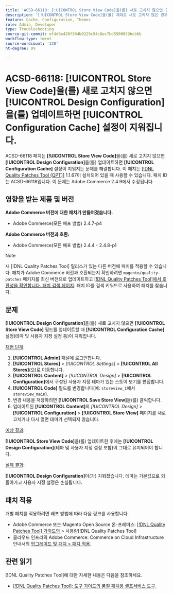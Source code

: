 ```yaml
---
title: 'ACSD-66118: [!UICONTROL Store View Code]을(를) 새로 고치지 않으면 [!UICONTROL Design Configuration]을(를) 업데이트하면 [!UICONTROL Configuration Cache] 설정이 지워집니다.'
description: '[!UICONTROL Store View Code]을(를) 제대로 새로 고치지 않은 경우 [!UICONTROL Design Configuration]을(를) 업데이트하면 [!UICONTROL Configuration Cache]​(테마 및 사용자 지정 설정)이 지워지는 Adobe Commerce 문제를 해결하려면 ACSD-66118 패치를 적용하십시오.'
feature: Cache, Configuration, Themes
role: Admin, Developer
type: Troubleshooting
source-git-commit: ef4d6e420f304b0229c54c8ec7bd5500039bcb6b
workflow-type: tm+mt
source-wordcount: '328'
ht-degree: 0%

---
```



# ACSD-66118: **[!UICONTROL Store View Code]**&#x200B;을(를) 새로 고치지 않으면 **[!UICONTROL Design Configuration]**&#x200B;을(를) 업데이트하면 **[!UICONTROL Configuration Cache]** 설정이 지워집니다.

ACSD-66118 패치는 **[!UICONTROL Store View Code]**&#x200B;을(를) 새로 고치지 않으면 **[!UICONTROL Design Configuration]**&#x200B;을(를) 업데이트하면 **[!UICONTROL Configuration Cache]** 설정이 지워지는 문제를 해결합니다. 이 패치는 [[!DNL Quality Patches Tool (QPT)]](/help/tools/quality-patches-tool/quality-patches-tool-to-self-serve-quality-patches.md) 1.1.67이 설치되어 있을 때 사용할 수 있습니다. 패치 ID는 ACSD-66118입니다. 이 문제는 Adobe Commerce 2.4.9에서 수정됩니다.

## 영향을 받는 제품 및 버전

**Adobe Commerce 버전에 대한 패치가 만들어졌습니다.**

* Adobe Commerce(모든 배포 방법) 2.4.7-p4

**Adobe Commerce 버전과 호환:**

* Adobe Commerce(모든 배포 방법) 2.4.4 - 2.4.8-p1

>[!NOTE]
>
>새 [!DNL Quality Patches Tool] 릴리스가 있는 다른 버전에 패치를 적용할 수 있습니다. 패치가 Adobe Commerce 버전과 호환되는지 확인하려면 `magento/quality-patches` 패키지를 최신 버전으로 업데이트하고 [[!DNL Quality Patches Tool]에서 호환성을 확인합니다. 패치 검색 페이지](https://experienceleague.adobe.com/tools/commerce-quality-patches/index.html). 패치 ID를 검색 키워드로 사용하여 패치를 찾습니다.

## 문제

**[!UICONTROL Design Configuration]**&#x200B;을(를) 새로 고치지 않으면 **[!UICONTROL Store View Code]** 필드를 업데이트할 때 **[!UICONTROL Configuration Cache]** 설정(테마 및 사용자 지정 설정 등)이 지워집니다.

<u>재현 단계</u>:

1. **[!UICONTROL Admin]** 패널에 로그인합니다.
2. **[!UICONTROL Stores]** > *[!UICONTROL Settings]* > **[!UICONTROL All Stores]**(으)로 이동합니다.
3. **[!UICONTROL Content]** > *[!UICONTROL Design]* > **[!UICONTROL Configuration]**&#x200B;에서 구성된 사용자 지정 테마가 있는 스토어 보기를 편집합니다.
4. **[!UICONTROL Code]** 필드를 변경합니다(예: `storeview_1`에서 `storeview_main`).
5. 변경 내용을 저장하려면 **[!UICONTROL Save Store View]**&#x200B;을(를) 클릭합니다.
6. 업데이트된 **[!UICONTROL Content]**&#x200B;의 *[!UICONTROL Design]* > **[!UICONTROL Configuration]** > **[!UICONTROL Store View]** 페이지를 새로 고치거나 다시 열면 테마가 선택되지 않습니다.

<u>예상 결과</u>:

**[!UICONTROL Store View Code]**&#x200B;을(를) 업데이트한 후에는 **[!UICONTROL Design Configuration]**(테마 및 사용자 지정 설정 포함)이 그대로 유지되어야 합니다.

<u>실제 결과</u>:

**[!UICONTROL Design Configuration]**&#x200B;이(가) 지워졌습니다. 테마는 기본값으로 되돌아가고 사용자 지정 설정은 손실됩니다.

## 패치 적용

개별 패치를 적용하려면 배포 방법에 따라 다음 링크를 사용합니다.

* Adobe Commerce 또는 Magento Open Source 온-프레미스: [[!DNL Quality Patches Tool]  가이드의 ](/help/tools/quality-patches-tool/usage.md)> 사용량[!DNL Quality Patches Tool]
* 클라우드 인프라의 Adobe Commerce: Commerce on Cloud Infrastructure 안내서의 [업그레이드 및 패치 > 패치 적용](https://experienceleague.adobe.com/docs/commerce-cloud-service/user-guide/develop/upgrade/apply-patches.html).

## 관련 읽기

[!DNL Quality Patches Tool]에 대한 자세한 내용은 다음을 참조하세요.

* [[!DNL Quality Patches Tool]: 도구 가이드의 품질 패치용 셀프서비스 도구](/help/tools/quality-patches-tool/quality-patches-tool-to-self-serve-quality-patches.md).
